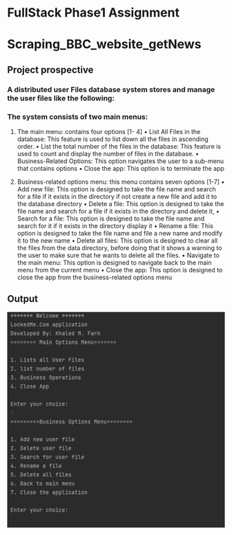 # FullStack Phase1 Assignment

# Scraping_BBC_website_getNews

## Project prospective 

### A distributed user Files database system stores and manage the user files like the following:
### The system consists of two main menus:

1.	The main menu: contains four options [1- 4]
•	List All Files in the database:
This feature is used to list down all the files in ascending order.
•	List the total number of the files in the database:
This feature is used to count and display the number of files in the database.
•	Business-Related Options:
This option navigates the user to a sub-menu that contains options
•	Close the app:
This option is to terminate the app

2.	Business-related options menu: this menu contains seven options [1-7]
•	Add new file:
This option is designed to take the file name and search for a file if it exists in the directory if not create a new file and add it to the database directory
•	Delete a file:
This option is designed to take the file name and search for a file if it exists in the directory and delete it,
•	Search for a file:
This option is designed to take the file name and search for it if it exists in the directory display it
•	Rename a file:
This option is designed to take the file name and file a new name and modify it to the new name
•	Delete all files: 
This option is designed to clear all the files from the data directory, before doing that it shows a warning to the user to make sure that he wants to delete all the files.
•	Navigate to the main menu:
This option is designed to navigate back to the main menu from the current menu
•	Close the app:
This option is designed to close the app from the business-related options menu 


## Output 

![Screenshot](ScreenApp.png)

